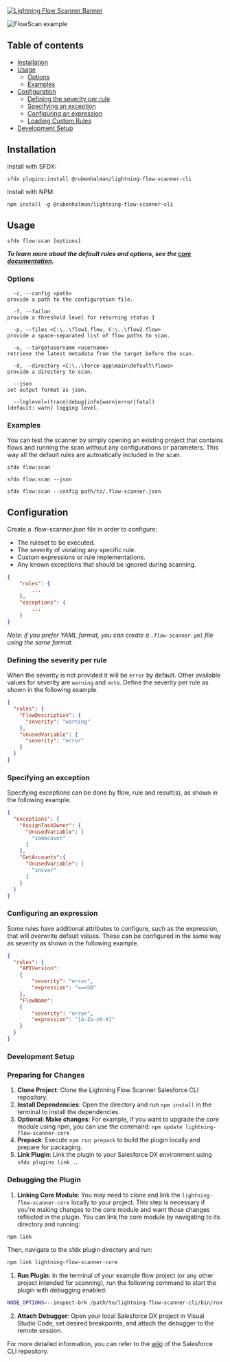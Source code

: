 [![Lightning Flow Scanner Banner](https://raw.githubusercontent.com/Flow-Scanner/lightning-flow-scanner-ce/master/media/bannerslim.png)](https://github.com/Flow-Scanner)

![FlowScan example](docs/images/sfdxgif.gif)

## Table of contents

- [Installation](#installation)
- [Usage](#usage)
  - [Options](#options)
  - [Examples](#examples)
- [Configuration](#configuration)
  - [Defining the severity per rule](#defining-the-severity-per-rule)
  - [Specifying an exception](#specifying-an-exception)
  - [Configuring an expression](#configuring-an-expression)
  - [Loading Custom Rules](#loading-custom-rules)
- [Development Setup](#development-setup)

## Installation

Install with SFDX:

```sh-session
sfdx plugins:install @rubenhalman/lightning-flow-scanner-cli
```

Install with NPM:

```sh-session
npm install -g @rubenhalman/lightning-flow-scanner-cli
```

## Usage

```sh-session
sfdx flow:scan [options]
```

***To learn more about the default rules and options, see the [core documentation](https://lightning-flow-scanner.github.io/lightning-flow-scanner-core/).***

### Options

```sh-session
  -c, --config <path>                                               provide a path to the configuration file.

  -f, --failon                                                      provide a threshold level for returning status 1

  -p, --files <C:\..\flow1.flow, C:\..\flow2.flow>                  provide a space-separated list of flow paths to scan.

  -u, --targetusername <username>                                   retrieve the latest metadata from the target before the scan.

  -d, --directory <C:\..\force-app\main\default\flows>              provide a directory to scan.

  --json                                                            set output format as json.

  --loglevel=(trace|debug|info|warn|error|fatal)                    [default: warn] logging level.
```

### Examples

You can test the scanner by simply opening an existing project that contains flows and running the scan without any configurations or parameters. This way all the default rules are autmatically included in the scan.

```sh-sessions
sfdx flow:scan
```

```sh-sessions
sfdx flow:scan --json
```

```sh-sessions
sfdx flow:scan --config path/to/.flow-scanner.json
```

## Configuration

Create a .flow-scanner.json file in order to configure:

- The ruleset to be executed.
- The severity of violating any specific rule.
- Custom expressions or rule implementations.
- Any known exceptions that should be ignored during scanning.

```json
{
    "rules": {
        ...
    },
    "exceptions": {
        ...
    }
}
```

_Note: if you prefer YAML format, you can create a `.flow-scanner.yml` file using the same format._

### Defining the severity per rule

When the severity is not provided it will be `error` by default. Other available values for severity are `warning` and `note`. Define the severity per rule as shown in the following example.

```json
{
  "rules": {
    "FlowDescription": {
      "severity": "warning"
    },
    "UnusedVariable": {
      "severity": "error"
    }
  }
}
```

### Specifying an exception

Specifying exceptions can be done by flow, rule and result(s), as shown in the following example.

```json
{
  "exceptions": {
    "AssignTaskOwner": {
      "UnusedVariable": [
        "somecount"
      ]
    },
    "GetAccounts":{
      "UnusedVariable": [
        "incvar"
      ]
    }
  }
}
```

### Configuring an expression

Some rules have additional attributes to configure, such as the expression, that will overwrite default values. These can be configured in the same way as severity as shown in the following example.

```json
{
  "rules": {
    "APIVersion":
    {
        "severity": "error",
        "expression": "===58"
    },
    "FlowName":
    {
        "severity": "error",
        "expression": "[A-Za-z0-9]"
    }
  }
}
```

### Development Setup

### Preparing for Changes

1. **Clone Project**: Clone the Lightning Flow Scanner Salesforce CLI repository.
2. **Install Dependencies**: Open the directory and run `npm install` in the terminal to install the dependencies.
3. **Optional: Make changes**: For example, if you want to upgrade the core module using npm, you can use the  command: `npm update lightning-flow-scanner-core`
4. **Prepack**: Execute `npm run prepack` to build the plugin locally and prepare for packaging.
5. **Link Plugin**: Link the plugin to your Salesforce DX environment using `sfdx plugins link .`.

### Debugging the Plugin

1. **Linking Core Module**: You may need to clone and link the `lightning-flow-scanner-core` locally to your project. This step is necessary if you're making changes to the core module and want those changes reflected in the plugin. You can link the core module by navigating to its directory and running:

```bash
npm link
```

Then, navigate to the sfdx plugin directory and run:

```bash
npm link lightning-flow-scanner-core
```

1. **Run Plugin**: In the terminal of your example flow project (or any other project intended for scanning), run the following command to start the plugin with debugging enabled:

```bash
NODE_OPTIONS=--inspect-brk /path/to/lightning-flow-scanner-cli/bin/run flow:scan
```

2. **Attach Debugger**: Open your local Salesforce DX project in Visual Studio Code, set desired breakpoints, and attach the debugger to the remote session.

For more detailed information, you can refer to the [wiki](https://github.com/salesforcecli/cli/wiki) of the Salesforce CLI repository.
